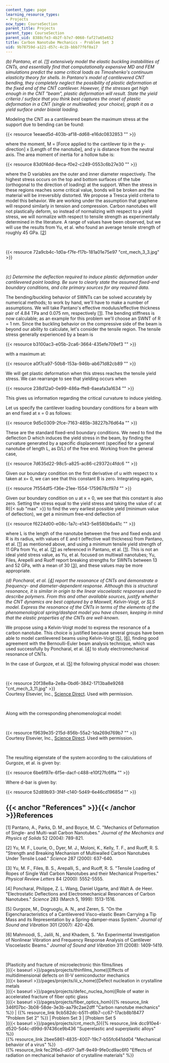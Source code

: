 ```yaml
---
content_type: page
learning_resource_types:
- Projects
ocw_type: CourseSection
parent_title: Projects
parent_type: CourseSection
parent_uid: 8388cfe3-4b2f-b7e7-0060-faf27a65e652
title: Carbon Nanotube Mechanics - Problem Set 3
uid: 9b78759d-a121-d57c-4c1b-bbb77f6f0a17
---
```


_(b) Pantano, et al. \[[1](#References)\] extensively model the elastic buckling instabilities of CNTs, and essentially find that computationally expensive MD and FEM simulations predict the same critical loads as Timoshenko's continuum elasticity theory for shells. In Pantano's model of cantilevered CNT bending, they completely neglect the possibility of plastic deformation at the fixed end of the CNT cantilever. However, if the stresses get high enough in the CNT "beam", plastic deformation will result. State the yield criteria / surface that you think best captures the onset of plastic deformation in a CNT (single or multiwalled; your choice), graph it as a yield surface under biaxial loading._

Modeling the CNT as a cantilevered beam the maximum stress at the support due to bending can be found:

{{< resource 1eeaed5d-403b-af18-dd68-e16dc0832853 "" >}}

where the moment, M = \[Force applied to the cantilever tip in the y-direction\] x \[Length of the nanotube\], and y is distance from the neutral axis. The area moment of inertia for a hollow tube is:

{{< resource 83d0f4dd-8eca-f0e2-c249-0553c6b27e30 "" >}}

where the D variables are the outer and inner diameter respectively. The highest stress occurs on the top and bottom surfaces of the tube (orthogonal to the direction of loading) at the support. When the stress in these regions reaches some critical value, bonds will be broken and the material will be irreversibly distorted. We propose a Tresca yield criteria to model this behavior. We are working under the assumption that graphene will respond similarly in tension and compression. Carbon nanotubes will not plastically deform, so instead of normalizing with respect to a yield stress, we will normalize with respect to tensile strength as experimentally determined in the literature. A range of values have been observed, but we will use the results from Yu, et al. who found an average tensile strength of roughly 45 GPa. \[[2](#References)\]

  
 

{{< resource 72a9cb4c-1d0a-f7fe-f17b-181a01e75e97 "cnt_mech_3_3.jpg" >}}

  
 

_(c) Determine the deflection required to induce plastic deformation under cantilevered point loading. Be sure to clearly state the assumed fixed-end boundary conditions, and cite primary sources for any required data._

The bending/buckling behavior of SWNTs can be solved accurately by numerical methods; to work by hand, we'll have to make a number of assumptions. We will take Pantano's effective modulus/effective thickness pair of 4.84 TPa and 0.075 nm, respectively \[[1](#References)\]. The bending stiffness is now calculable; as an example for this problem we'll choose an SWNT of R = 1 nm. Since the buckling behavior on the compressive side of the beam is beyond our ability to calculate, let's consider the tensile region. The tensile stress generally experienced by a beam is

{{< resource b3100ac3-e05b-2ca6-3664-435efe709ef3 "" >}}

with a maximum at:

{{< resource a0f7ca97-50b8-153a-946b-ab671d82cb89 "" >}}

We will get plastic deformation when this stress reaches the tensile yield stress. We can rearrange to see that yielding occurs when

{{< resource 238d12a0-0e99-486a-ffe8-6aeafa3a1634 "" >}}

This gives us information regarding the critical curvature to induce yielding.

Let us specify the cantilever loading boundary conditions for a beam with an end fixed at x = 0 as follows:

{{< resource 9d5c0309-2fce-7163-485b-38227b76d64a "" >}}

These are the standard fixed-end boundary conditions. We need to find the deflection D which induces the yield stress in the beam, by finding the curvature generated by a specific displacement (specified for a general nanotube of length L, as D/L) of the free end. Working from the general case,

{{< resource 7d635d22-98c5-a825-ac86-c29372c4fdc6 "" >}}

Given our boundary condition on the first derivative of u with respect to x taken at x= 0, we can see that this constant B is zero. Integrating again,

{{< resource 7f554df5-f36e-21ee-1554-1759678cf97d "" >}}

Given our boundary condition on u at x = 0, we see that this constant is also zero. Setting the stress equal to the yield stress and taking the value of c at R{{< sub "max" >}} to find the very earliest possible yield (minimum value of deflection), we get a minimum free-end deflection of

{{< resource f6224d00-e08c-1a7c-e143-5e8580b6a41c "" >}}

where L is the length of the nanotube between the free and fixed ends and R is its radius, with values of E and t (effective wall thickness) from Pantano, et al. \[[1](#References)\] as mentioned above, and using a minimum tensile yield strength of 11 GPa from Yu, et al. \[[2](#References)\] as referenced in Pantano, et al. \[[1](#References)\]. This is not an ideal yield stress value, as Yu, et al. focused on multiwall nanotubes; Yu, Files, Arepelli and Ruoff report breaking strengths for SWNTs between 13 and 52 GPa, with a mean of 30 \[[3](#References)\], and these values may be more appropriate.

_(d) Poncharal, et al. \[[4](#References)\] report the resonance of CNTs and demonstrate a frequency- and diameter-dependent response. Although this is structural resonance, it is similar in origin to the linear viscoelastic responses used to describe polymers. From this and other available sources, justify whether the CNT dynamics are best captured by a Maxwell, Kelvin-Voigt, or SLS model. Express the resonance of the CNTs in terms of the elements of the phenomenological spring/dashpot model you have chosen, keeping in mind that the elastic properties of the CNTs are well-known_.

We propose using a Kelvin-Voigt model to express the resonance of a carbon nanotube. This choice is justified because several groups have been able to model cantilevered beams using Kelvin-Voigt \[[5](#References)\], \[[6](#References)\], finding good agreement with the Bernoulli-Euler beam analysis technique, which was used successfully by Poncharal, et al. \[[4](#References)\] to study electromechanical resonance of CNTs.

In the case of Gurgoze, et al. \[[5](#References)\] the following physical model was chosen:

  
 

{{< resource 20f38e8a-2e8a-0bd6-3842-1713ba8e9268 "cnt_mech_3_11.jpg" >}}  
Courtesy Elsevier, Inc., [Science Direct](http://www.sciencedirect.com/). Used with permission.

  
 

Along with the corresponding phenomenological model:

  
 

{{< resource f9639e35-215d-856b-55a2-1da269d769b7 "" >}}  
Courtesy Elsevier, Inc., [Science Direct](http://www.sciencedirect.com/). Used with permission.

  
 

The resulting eigenstate of the system according to the calculations of Gurgoze, et al. is given by:

{{< resource 6be6f97e-6f5e-dacf-c488-e10f27fc6ffa "" >}}

Where d-bar is given by:

{{< resource 52d89b93-3f4f-c140-5d49-6e46cd19685d "" >}}

{{< anchor "References" >}}{{< /anchor >}}References
----------------------------------------------------

\[1\] Pantano, A., Parks, D. M., and Boyce, M. C. "Mechanics of Deformation of Single- and Multi-wall Carbon Nanotubes." _Journal of the Mechanics and Physics of Solids_ 52 (2004): 789-821.

\[2\] Yu, M. F., Lourie, O., Dyer, M. J., Moloni, K., Kelly, T. F., and Ruoff, R. S. "Strength and Breaking Mechanism of Multiwalled Carbon Nanotubes Under Tensile Load." _Science_ 287 (2000): 637-640.

\[3\] Yu, M. F., Files, B. S., Arepalli, S., and Ruoff, R. S. "Tensile Loading of Ropes of Single Wall Carbon Nanotubes and their Mechanical Properties." _Physical Review Letters_ 84 (2000): 5552-5555.

\[4\] Poncharal, Philippe, Z. L. Wang, Daniel Ugarte, and Walt A. de Heer. "Electrostatic Deflections and Electromechanical Resonances of Carbon Nanotubes." _Science_ 283 (March 5, 1999): 1513-1516.

\[5\] Gurgoze, M., Dogruoglu, A. N., and Zeren, S. "On the Eigencharacteristics of a Cantilevered Visco-elastic Beam Carrying a Tip Mass and its Representation by a Spring-damper-mass System." _Journal of Sound and Vibration_ 301 (2007): 420-426.

\[6\] Mahmoodi, S., Jalili, N., and Khadem, S. "An Experimental Investigation of Nonlinear Vibration and Frequency Response Analysis of Cantilever Viscoelastic Beams." _Journal of Sound and Vibration_ 311 (2008): 1409-1419.

  
  
 

[Plasticity and fracture of microelectronic thin films/lines  
]({{< baseurl >}}/pages/projects/thinfilms_home)[Effects of multidimensional defects on III-V semiconductor mechanics  
]({{< baseurl >}}/pages/projects/iii_v_home)[Defect nucleation in crystalline metals  
]({{< baseurl >}}/pages/projects/defec_nuclea_hom)[Role of water in accelerated fracture of fiber optic glass  
]({{< baseurl >}}/pages/projects/fiber_optics_hom){{% resource_link 346f07bc-3b08-58de-3e3b-aa79c2ae2dff "Carbon nanotube mechanics" %}} | {{% resource_link 9cb582dc-b511-d6b7-cc67-17acb8b18477 "Problem Set 2" %}} | Problem Set 3 | [Problem Set 5  
]({{< baseurl >}}/pages/projects/cnt_mech_5){{% resource_link dcc910e4-d520-5d4c-d99d-97436ce9b436 "Superelastic and superplastic alloys" %}}  
{{% resource_link 2bee5861-4835-4007-19c7-b55fc641dd04 "Mechanical behavior of a virus" %}}  
{{% resource_link fec2f6e3-d5f7-3aff-9e49-9fe0cd9ac6f0 "Effects of radiation on mechanical behavior of crystalline materials" %}}
